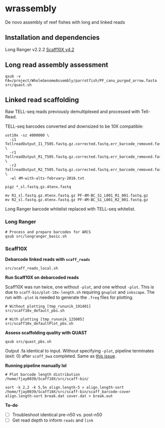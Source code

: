# wrassembly
De novo assembly of reef fishes with long and linked reads

## Installation and dependencies

Long Ranger v2.2.2
[Scaff10X v4.2](https://github.com/fredjaya/Scaff10X/commit/7e8e77e6ebe4be5bb4c4e22a58010ba48d7d2a39)

## Long read assembly assessment

```
qsub -v FA=/project/WholeGenomeAssembly/parrotfish/PF_canu_purged_arrow.fasta src/quast.sh
```

## Linked read scaffolding  

Raw TELL-seq reads previously demultiplexed and processed with Tell-Read.

TELL-seq barcodes converted and downsized to be 10X compatible:
```
ust10x -sz 4000000 \
  -i1 TellreadOutput_I1_T505.fastq.gz.corrected.fastq.err_barcode_removed.fastq.gz \
  -r1 TellreadOutput_R1_T505.fastq.gz.corrected.fastq.err_barcode_removed.fastq.gz \
  -r2 TellreadOutput_R2_T505.fastq.gz.corrected.fastq.err_barcode_removed.fastq.gz \
  -wl 4M-with-alts-february-2016.txt

pigz *_sl.fastq.gz.4tenx.fastq

mv R1_sl.fastq.gz.4tenx.fastq.gz PF-4M-BC_S1_L001_R1_001.fastq.gz
mv R2_sl.fastq.gz.4tenx.fastq.gz PF-4M-BC_S1_L001_R2_001.fastq.gz
```

Long Ranger barcode whitelist replaced with TELL-seq whitelist.

### Long Ranger

```
# Process and prepare barcodes for ARCS
qsub src/longranger_basic.sh
```

### Scaff10X

**Debarcode linked reads with `scaff_reads`**
```
src/scaff_reads_local.sh
```  

**Run Scaff10X on debarcoded reads**

Scaff10X was run twice, one without `-plot`, and one without `-plot`. This is due to `scaff-bin/plot-10x-length.sh` requiring `gnuplot` and `inkscape`. The run with `-plot` is needed to generate the `.freq` files for plotting.

```
# Without plotting [tmp_rununik_191401]
src/scaff10x_default_pbs.sh

# With plotting [tmp_rununik_125005]
src/scaff10x_defaultPlot_pbs.sh
```
**Assess scaffolding quality with QUAST**
```
qsub src/quast_pbs.sh
```

Output .fa identical to input. Without specifying `-plot`, pipeline terminates (exit: 0) after `scaff_bwa` completed. Same as [this issue](https://github.com/wtsi-hpag/Scaff10X/issues/19).

**Running pipeline manually lol**
```
# Plot barcode length distribution
/home/fjay0039/Scaff10X/src/scaff-bin/

sort -k 2,2 -k 5,5n align.length-5 > align.length-sort
/home/fjay0039/Scaff10X/src/scaff-bin/scaff_barcode-cover align.length-sort break.dat cover.dat > break.out
```

**To-do**
- [ ] Troubleshoot identical pre-n50 vs. post-n50
- [ ] Get read depth to inform `reads` and `link`
